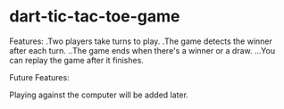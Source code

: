 # dart-tic-tac-toe-game
Features:
.Two players take turns to play.
.The game detects the winner after each turn.
..The game ends when there's a winner or a draw.
...You can replay the game after it finishes.

Future Features:

Playing against the computer will be added later.
